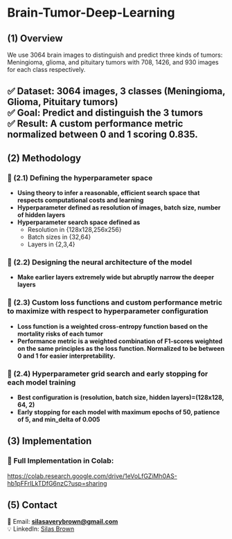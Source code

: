 # Brain-Tumor-Deep-Learning

## (1) Overview  

We use 3064 brain images to distinguish and predict three kinds of tumors: Meningioma, glioma, and pituitary tumors with 708, 1426, and 930 images for each class respectively. 

✅ **Dataset:** 3064 images, 3 classes (Meningioma, Glioma, Pituitary tumors)   
✅ **Goal:** Predict and distinguish the 3 tumors  
✅ **Result:** A custom performance metric normalized between 0 and 1 scoring 0.835.
---

## (2) Methodology  
### 🔹 (2.1) Defining the hyperparameter space
  - **Using theory to infer a reasonable, efficient search space that respects computational costs and learning**
  - **Hyperparameter defined as resolution of images, batch size, number of hidden layers**
  - **Hyperparameter search space defined as**
      - Resolution in {128x128,256x256}
      - Batch sizes in {32,64}
      - Layers in {2,3,4}
 ### 🔹 (2.2) Designing the neural architecture of the model
   - **Make earlier layers extremely wide but abruptly narrow the deeper layers**
 ### 🔹 (2.3) Custom loss functions and custom performance metric to maximize with respect to hyperparameter configuration
   - **Loss function is a weighted cross-entropy function based on the mortality risks of each tumor**
   - **Performance metric is a weighted combination of F1-scores weighted on the same principles as the loss function. Normalized to be between 0 and 1 for easier interpretability.**
 ### 🔹 (2.4) Hyperparameter grid search and early stopping for each model training
   - **Best configuration is (resolution, batch size, hidden layers)=(128x128, 64, 2)**
   - **Early stopping for each model with maximum epochs of 50, patience of 5, and min_delta of 0.005**

## (3) Implementation  

### **🔗 Full Implementation in Colab:**  
https://colab.research.google.com/drive/1eVoLfGZiMh0AS-hb1pFFrILkTDfG6nzC?usp=sharing
## (5) Contact  
📧 Email: **silasaverybrown@gmail.com**  
💡 LinkedIn: [Silas Brown](https://www.linkedin.com/in/silas-brown/) 



